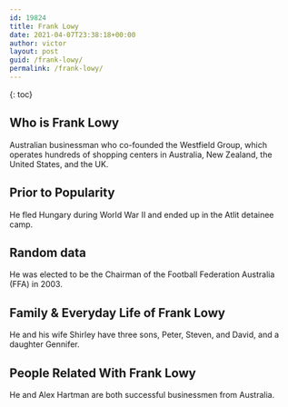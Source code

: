 ```yaml
---
id: 19824
title: Frank Lowy
date: 2021-04-07T23:38:18+00:00
author: victor
layout: post
guid: /frank-lowy/
permalink: /frank-lowy/
---
```



{: toc}


## Who is Frank Lowy



Australian businessman who co-founded the Westfield Group, which operates hundreds of shopping centers in Australia, New Zealand, the United States, and the UK.

                
                
                
## Prior to Popularity



He fled Hungary during World War II and ended up in the Atlit detainee camp.

                
                
                
## Random data



He was elected to be the Chairman of the Football Federation Australia (FFA) in 2003.

                
                
                
## Family & Everyday Life of Frank Lowy



He and his wife Shirley have three sons, Peter, Steven, and David, and a daughter Gennifer.

                
                
                
## People Related With Frank Lowy



He and Alex Hartman are both successful businessmen from Australia.

                
              
            
          
          
          